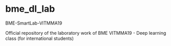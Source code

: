 # bme_dl_lab
BME-SmartLab-VITMMA19

Official repository of the laboratory work of BME VITMMA19 - Deep learning class (for international students)
